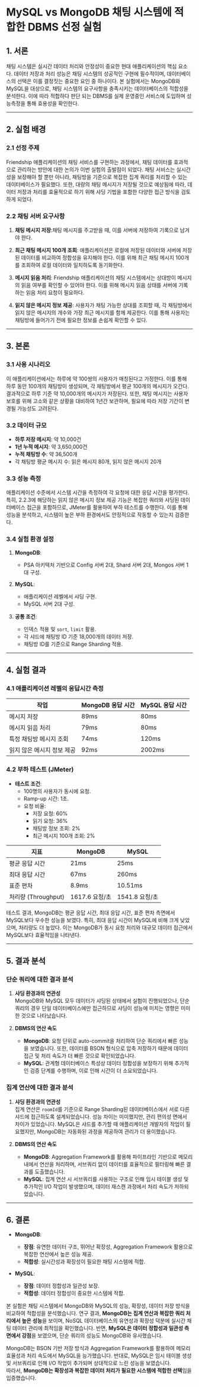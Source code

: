 # MySQL vs MongoDB 채팅 시스템에 적합한 DBMS 선정 실험


## 1. 서론
채팅 시스템은 실시간 데이터 처리와 안정성이 중요한 현대 애플리케이션의 핵심 요소다. 데이터 저장과 처리 성능은 채팅 시스템의 성공적인 구현에 필수적이며, 데이터베이스의 선택은 이를 결정짓는 중요한 요인 중 하나이다. 본 실험에서는 MongoDB와 MySQL을 대상으로, 채팅 시스템의 요구사항을 충족시키는 데이터베이스의 적합성을 분석한다. 이에 따라 적합하다 판단 되는 DBMS를 실제 운영중인 서비스에 도입하며 성능측정을 통해 효용성을 확인한다.



---

## 2. 실험 배경

### 2.1 선정 주제
Friendship 애플리케이션의 채팅 서비스를 구현하는 과정에서, 채팅 데이터를 효과적으로 관리하는 방안에 대한 논의가 이번 실험의 출발점이 되었다. 채팅 서비스는 실시간성을 보장해야 할 뿐만 아니라, 채팅방을 기준으로 복잡한 집계 쿼리를 처리할 수 있는 데이터베이스가 필요했다. 또한, 대량의 채팅 메시지가 저장될 것으로 예상됨에 따라, 데이터 저장과 처리를 효율적으로 하기 위해 샤딩 기법을 포함한 다양한 접근 방식을 검토하게 되었다.


### 2.2 채팅 서버 요구사항
1. **채팅 메시지 저장**:채팅 메시지를 주고받을 때, 이를 서버에 	저장하여 기록으로 남겨야 한다.
   
2. **최근 채팅 메시지 100개 조회**: 애플리케이션은 로컬에 저장된 데이터와 서버에 	저장된 데이터를 비교하여 정합성을 유지해야 	한다. 이를 위해 최근 채팅 메시지 100개를 	조회하여 로컬 데이터와 일치하도록 동기화한다.
   
3. **메시지 읽음 처리**: Friendship 애플리케이션의 채팅 시스템에서는 	상대방이 메시지의 읽음 여부를 확인할 수 	있어야 한다. 이를 위해 메시지 읽음 상태를 	서버에 기록하는 읽음 처리 요청이 필요하다. 

4. **읽지 않은 메시지 정보 제공**: 사용자가 채팅 가능한 상대를 조회할 때, 각 	채팅방에서 읽지 않은 메시지의 개수와 가장 	최근 메시지를 함께 제공한다. 이를 통해 	사용자는 채팅방에 들어가기 전에 필요한 정보를 	손쉽게 확인할 수 있다. 


---


## 3. 본론


### 3.1 사용 시나리오
이 애플리케이션에서는 하루에 약 100쌍의 사용자가 매칭된다고 가정한다. 이를 통해 하루 동안 100개의 채팅방이 생성되며, 각 채팅방에서 평균 100개의 메시지가 오간다. 결과적으로 하루 기준 약 10,000개의 메시지가 저장된다. 또한, 채팅 메시지는 사용자 보호를 위해 고소와 같은 상황을 대비하여 1년간 보관하며, 필요에 따라 저장 기간이 변경될 가능성도 고려된다. 

### 3.2 데이터 규모
- **하루 저장 메시지**: 약 10,000건
- **1년 누적 메시지**: 약 3,650,000건
- **누적 채팅방 수**: 약 36,500개
- 각 채팅방 평균 메시지 수: 읽은 메시지 80개, 읽지 않은 메시지 20개

### 3.3 성능 측정
애플리케이션 수준에서 시스템 시간을 측정하여 각 요청에 대한 응답 시간을 평가한다. 특히, 2.2.3에 해당하는 읽지 않은 메시지 정보 제공 기능은 복잡한 쿼리와 샤딩된 데이터베이스 접근을 포함하므로, JMeter를 활용하여 부하 테스트를 수행한다. 이를 통해 성능을 분석하고, 시스템이 높은 부하 환경에서도 안정적으로 작동할 수 있는지 검증한다. 


### 3.4 실험 환경 설정
1. **MongoDB**:
   - PSA 아키텍처 기반으로 Config 서버 2대, Shard 서버 2대, Mongos 서버 1대 구성.
  
     
2. **MySQL**:
   - 애플리케이션 레벨에서 샤딩 구현.
   - MySQL 서버 2대 구성.

3. **공통 조건**:
   - 인덱스 적용 및 `sort`, `limit` 활용.
   - 각 샤드에 채팅방 ID 기준 18,000개의 데이터 저장.
   - 채팅방 ID를 기준으로 Range Sharding 적용.

---

## 4. 실험 결과

### 4.1 애플리케이션 레벨의 응답시간 측정

| 작업                         | MongoDB 응답 시간 | MySQL 응답 시간 |
|-----------------------------|-----------------|----------------|
| 메시지 저장                  | 89ms            | 80ms           |
| 메시지 읽음 처리             | 79ms            | 80ms           |
| 특정 채팅방 메시지 조회       | 74ms            | 120ms          |
| 읽지 않은 메시지 정보 제공    | 92ms            | 2002ms         |

### 4.2 부하 테스트 (JMeter)
- **테스트 조건**:
  - 100명의 사용자가 동시에 요청.
  - Ramp-up 시간: 1초.
  - 요청 비율:
    - 저장 요청: 60%
    - 읽기 요청: 36%
    - 채팅방 정보 조회: 2%
    - 최근 메시지 100개 조회: 2%

| 지표                         | MongoDB          | MySQL           |
|-----------------------------|------------------|-----------------|
| 평균 응답 시간               | 21ms            | 25ms           |
| 최대 응답 시간               | 67ms            | 260ms          |
| 표준 편차                   | 8.9ms           | 10.51ms        |
| 처리량 (Throughput)          | 1617.6 요청/초  | 1541.8 요청/초 |

테스트 결과, MongoDB는 평균 응답 시간, 최대 응답 시간, 표준 편차 측면에서 MySQL보다 우수한 성능을 보였다. 특히, 최대 응답 시간이 MySQL에 비해 크게 낮았으며, 처리량도 더 높았다. 이는 MongoDB가 동시 요청 처리와 대규모 데이터 접근에서 MySQL보다 효율적임을 나타낸다. 


---

## 5. 결과 분석

### 단순 쿼리에 대한 결과 분석
1. **샤딩 환경과의 연관성**  
   MongoDB와 MySQL 모두 데이터가 샤딩된 상태에서 실험이 진행되었으나, 단순 쿼리의 경우 단일 데이터베이스에만 접근하므로 샤딩이 성능에 미치는 영향은 미미한 것으로 나타났습니다.

2. **DBMS의 연산 속도**  
   - **MongoDB**: 요청 단위로 auto-commit을 처리하여 단순 쿼리에서 빠른 성능을 보였습니다. 또한, 데이터를 BSON 형식으로 압축 저장하기 때문에 데이터 접근 및 처리 속도가 더 빠른 것으로 확인되었습니다.
   - **MySQL**: 관계형 데이터베이스 특성상 데이터 정합성을 보장하기 위해 추가적인 검증 단계를 수행하며, 이로 인해 시간이 더 소요되었습니다.

### 집계 연산에 대한 결과 분석
1. **샤딩 환경과의 연관성**  
   집계 연산은 `roomId`를 기준으로 Range Sharding된 데이터베이스에서 서로 다른 샤드에 접근하도록 설계되었습니다. 성능 차이는 미미했지만, 관리 편의성 면에서 차이가 있었습니다. MySQL은 샤드를 추가할 때 애플리케이션 개발자의 작업이 필요했지만, MongoDB는 자동화된 과정을 제공하여 관리가 더 용이했습니다.

2. **DBMS의 연산 속도**  
   - **MongoDB**: Aggregation Framework를 활용해 파이프라인 기반으로 메모리 내에서 연산을 처리하며, 서브쿼리 없이 데이터를 효율적으로 필터링해 빠른 결과를 도출했습니다.
   - **MySQL**: 집계 연산 시 서브쿼리를 사용하는 구조로 인해 임시 테이블 생성 및 추가적인 I/O 작업이 발생했으며, 데이터 재스캔 과정에서 처리 속도가 저하되었습니다.

---

## 6. 결론
- **MongoDB**:
  - **장점**: 유연한 데이터 구조, 뛰어난 확장성, Aggregation Framework 활용으로 복잡한 연산에서 높은 성능 제공.
  - **적합성**: 실시간성과 확장성이 필요한 채팅 시스템에 적합.

- **MySQL**:
  - **장점**: 데이터 정합성과 일관성 보장.
  - **적합성**: 데이터 정합성이 중요한 시스템에 적합.

본 실험은 채팅 시스템에서 MongoDB와 MySQL의 성능, 확장성, 데이터 저장 방식을 비교하여 적합성을 분석했습니다. 연구 결과, **MongoDB는 집계 연산과 복잡한 쿼리 처리에서 높은 성능**을 보이며, NoSQL 데이터베이스의 유연성과 확장성 덕분에 실시간 채팅 데이터 관리에 최적임을 확인했습니다. 반면, **MySQL은 데이터 정합성과 일관성 측면에서 강점**을 보였으며, 단순 쿼리의 성능도 MongoDB와 유사했습니다.

MongoDB는 BSON 기반 저장 방식과 Aggregation Framework를 활용하여 메모리 효율성과 처리 속도에서 MySQL을 능가했습니다. 반대로, MySQL은 임시 테이블 생성 및 서브쿼리로 인해 I/O 작업이 추가되며 상대적으로 느린 성능을 보였습니다.  
따라서, **MongoDB는 확장성과 복잡한 데이터 처리가 필요한 시스템에 적합한 선택**임을 입증했습니다.
